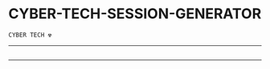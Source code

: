 # CYBER-TECH-SESSION-GENERATOR
`CYBER TECH ☢️`

--------


<p align="center">
  <a href="#"><img src="http://readme-typing-svg.herokuapp.com?color=00008B&center=true&vCenter=true&multiline=false&lines=`CYBER+-+TECH☢️`" alt="">

<br>

--------

